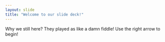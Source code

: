 ```yaml
---
layout: slide
title: "Welcome to our slide deck!"
---
```

Why we still here? They played as like a damn fiddle!
Use the right arrow to begin!
